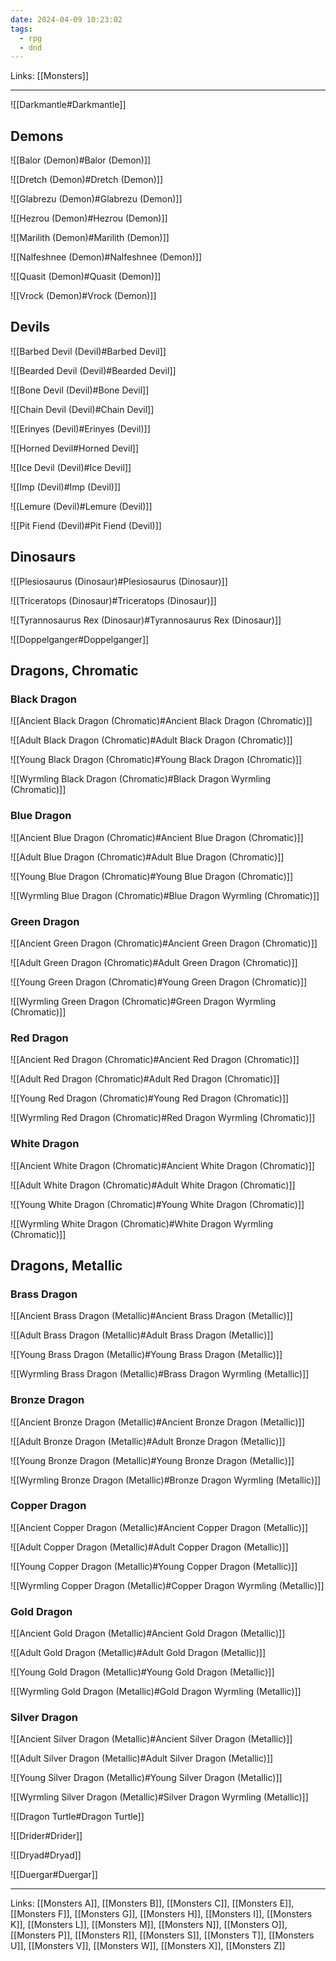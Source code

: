 ```yaml
---
date: 2024-04-09 10:23:02
tags:
  - rpg
  - dnd
---
```

Links: [[Monsters]]

---

![[Darkmantle#Darkmantle]]

## Demons

![[Balor (Demon)#Balor (Demon)]]

![[Dretch (Demon)#Dretch (Demon)]]

![[Glabrezu (Demon)#Glabrezu (Demon)]]

![[Hezrou (Demon)#Hezrou (Demon)]]

![[Marilith (Demon)#Marilith (Demon)]]

![[Nalfeshnee (Demon)#Nalfeshnee (Demon)]]

![[Quasit (Demon)#Quasit (Demon)]]

![[Vrock (Demon)#Vrock (Demon)]]

## Devils

![[Barbed Devil (Devil)#Barbed Devil]]

![[Bearded Devil (Devil)#Bearded Devil]]

![[Bone Devil (Devil)#Bone Devil]]

![[Chain Devil (Devil)#Chain Devil]]

![[Erinyes (Devil)#Erinyes (Devil)]]

![[Horned Devil#Horned Devil]]

![[Ice Devil (Devil)#Ice Devil]]

![[Imp (Devil)#Imp (Devil)]]

![[Lemure (Devil)#Lemure (Devil)]]

![[Pit Fiend (Devil)#Pit Fiend (Devil)]]

## Dinosaurs

![[Plesiosaurus (Dinosaur)#Plesiosaurus (Dinosaur)]]

![[Triceratops (Dinosaur)#Triceratops (Dinosaur)]]

![[Tyrannosaurus Rex (Dinosaur)#Tyrannosaurus Rex (Dinosaur)]]

![[Doppelganger#Doppelganger]]

## Dragons, Chromatic

### Black Dragon

![[Ancient Black Dragon (Chromatic)#Ancient Black Dragon (Chromatic)]]

![[Adult Black Dragon (Chromatic)#Adult Black Dragon (Chromatic)]]

![[Young Black Dragon (Chromatic)#Young Black Dragon (Chromatic)]]

![[Wyrmling Black Dragon (Chromatic)#Black Dragon Wyrmling (Chromatic)]]

### Blue Dragon

![[Ancient Blue Dragon (Chromatic)#Ancient Blue Dragon (Chromatic)]]

![[Adult Blue Dragon (Chromatic)#Adult Blue Dragon (Chromatic)]]

![[Young Blue Dragon (Chromatic)#Young Blue Dragon (Chromatic)]]

![[Wyrmling Blue Dragon (Chromatic)#Blue Dragon Wyrmling (Chromatic)]]

### Green Dragon

![[Ancient Green Dragon (Chromatic)#Ancient Green Dragon (Chromatic)]]

![[Adult Green Dragon (Chromatic)#Adult Green Dragon (Chromatic)]]

![[Young Green Dragon (Chromatic)#Young Green Dragon (Chromatic)]]

![[Wyrmling Green Dragon (Chromatic)#Green Dragon Wyrmling (Chromatic)]]

### Red Dragon

![[Ancient Red Dragon (Chromatic)#Ancient Red Dragon (Chromatic)]]

![[Adult Red Dragon (Chromatic)#Adult Red Dragon (Chromatic)]]

![[Young Red Dragon (Chromatic)#Young Red Dragon (Chromatic)]]

![[Wyrmling Red Dragon (Chromatic)#Red Dragon Wyrmling (Chromatic)]]

### White Dragon

![[Ancient White Dragon (Chromatic)#Ancient White Dragon (Chromatic)]]

![[Adult White Dragon (Chromatic)#Adult White Dragon (Chromatic)]]

![[Young White Dragon (Chromatic)#Young White Dragon (Chromatic)]]

![[Wyrmling White Dragon (Chromatic)#White Dragon Wyrmling (Chromatic)]]

## Dragons, Metallic

### Brass Dragon

![[Ancient Brass Dragon (Metallic)#Ancient Brass Dragon (Metallic)]]

![[Adult Brass Dragon (Metallic)#Adult Brass Dragon (Metallic)]]

![[Young Brass Dragon (Metallic)#Young Brass Dragon (Metallic)]]

![[Wyrmling Brass Dragon (Metallic)#Brass Dragon Wyrmling (Metallic)]]

### Bronze Dragon

![[Ancient Bronze Dragon (Metallic)#Ancient Bronze Dragon (Metallic)]]

![[Adult Bronze Dragon (Metallic)#Adult Bronze Dragon (Metallic)]]

![[Young Bronze Dragon (Metallic)#Young Bronze Dragon (Metallic)]]

![[Wyrmling Bronze Dragon (Metallic)#Bronze Dragon Wyrmling (Metallic)]]

### Copper Dragon

![[Ancient Copper Dragon (Metallic)#Ancient Copper Dragon (Metallic)]]

![[Adult Copper Dragon (Metallic)#Adult Copper Dragon (Metallic)]]

![[Young Copper Dragon (Metallic)#Young Copper Dragon (Metallic)]]

![[Wyrmling Copper Dragon (Metallic)#Copper Dragon Wyrmling (Metallic)]]

### Gold Dragon

![[Ancient Gold Dragon (Metallic)#Ancient Gold Dragon (Metallic)]]

![[Adult Gold Dragon (Metallic)#Adult Gold Dragon (Metallic)]]

![[Young Gold Dragon (Metallic)#Young Gold Dragon (Metallic)]]

![[Wyrmling Gold Dragon (Metallic)#Gold Dragon Wyrmling (Metallic)]]

### Silver Dragon

![[Ancient Silver Dragon (Metallic)#Ancient Silver Dragon (Metallic)]]

![[Adult Silver Dragon (Metallic)#Adult Silver Dragon (Metallic)]]

![[Young Silver Dragon (Metallic)#Young Silver Dragon (Metallic)]]

![[Wyrmling Silver Dragon (Metallic)#Silver Dragon Wyrmling (Metallic)]]

![[Dragon Turtle#Dragon Turtle]]

![[Drider#Drider]]

![[Dryad#Dryad]]

![[Duergar#Duergar]]

---
Links: [[Monsters A]], [[Monsters B]], [[Monsters C]], [[Monsters E]], [[Monsters F]], [[Monsters G]], [[Monsters H]], [[Monsters I]], [[Monsters K]], [[Monsters L]], [[Monsters M]], [[Monsters N]], [[Monsters O]], [[Monsters P]], [[Monsters R]], [[Monsters S]], [[Monsters T]], [[Monsters U]], [[Monsters V]], [[Monsters W]], [[Monsters X]], [[Monsters Z]]